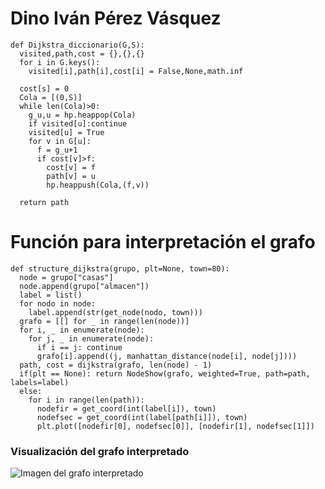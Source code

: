 # Dino Iván Pérez Vásquez

```
def Dijkstra_diccionario(G,S):
  visited,path,cost = {},{},{}
  for i in G.keys():
    visited[i],path[i],cost[i] = False,None,math.inf

  cost[s] = 0
  Cola = [(0,S)]
  while len(Cola)>0:
    g_u,u = hp.heappop(Cola)
    if visited[u]:continue
    visited[u] = True
    for v in G[u]:
      f = g_u+1
      if cost[v]>f:
        cost[v] = f
        path[v] = u
        hp.heappush(Cola,(f,v))

  return path
```

# Función para interpretación el grafo

```
def structure_dijkstra(grupo, plt=None, town=80):
  node = grupo["casas"]
  node.append(grupo["almacen"])
  label = list()
  for nodo in node:
    label.append(str(get_node(nodo, town)))
  grafo = [[] for _ in range(len(node))]
  for i, _ in enumerate(node):
    for j, _ in enumerate(node):
      if i == j: continue
      grafo[i].append((j, manhattan_distance(node[i], node[j])))
  path, cost = dijkstra(grafo, len(node) - 1)
  if(plt == None): return NodeShow(grafo, weighted=True, path=path, labels=label)
  else: 
    for i in range(len(path)):
      nodefir = get_coord(int(label[i]), town)
      nodefsec = get_coord(int(label[path[i]]), town)
      plt.plot([nodefir[0], nodefsec[0]], [nodefir[1], nodefsec[1]])
```
 ### Visualización del grafo interpretado
 
![Imagen del grafo interpretado](https://discord.com/channels/893982069846335508/893982069846335513/914274722571780146)
